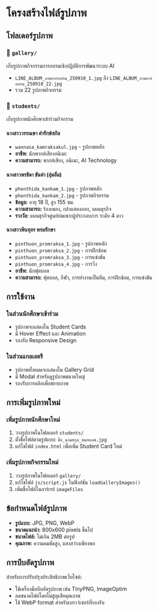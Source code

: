 # โครงสร้างไฟล์รูปภาพ

## โฟลเดอร์รูปภาพ

### 📁 `gallery/`
เก็บรูปภาพกิจกรรมการอบรมเชิงปฏิบัติการพัฒนาระบบ AI
- `LINE_ALBUM_ภาพการอบรม_250910_1.jpg` ถึง `LINE_ALBUM_ภาพการอบรม_250910_22.jpg`
- รวม 22 รูปภาพกิจกรรม

### 📁 `students/`
เก็บรูปภาพนักศึกษาเข้าร่วมกิจกรรม

#### นางสาววรรณษา คำรักษ์สกิล
- `wannasa_kamraksakul.jpg` - รูปภาพหลัก
- **อาชีพ:** นักพากย์เสียงอนิเมะ
- **ความสามารถ:** พากย์เสียง, อนิเมะ, AI Technology

#### นางสาวพรธิดา ขันคำ (อุ๋มอิ๋ม)
- `phonthida_kankam_1.jpg` - รูปภาพหลัก
- `phonthida_kankam_2.jpg` - รูปภาพกิจกรรม
- **ข้อมูล:** อายุ 18 ปี, สูง 155 ซม.
- **ความสามารถ:** ร้องเพลง, กล้าแสดงออก, แผนธุรกิจ
- **รางวัล:** แผนธุรกิจศูนย์บ่มเพาะผู้ประกอบการ ระดับ 4 ดาว

#### นางสาวพินทุอร พรมรักษา
- `pinthuon_promraksa_1.jpg` - รูปภาพหลัก
- `pinthuon_promraksa_2.jpg` - การฝึกซ้อม
- `pinthuon_promraksa_3.jpg` - การแข่งขัน
- `pinthuon_promraksa_4.jpg` - การวิ่ง
- **อาชีพ:** นักฟุตบอล
- **ความสามารถ:** ฟุตบอล, กีฬา, การทำงานเป็นทีม, การฝึกซ้อม, การแข่งขัน

## การใช้งาน

### ในส่วนนักศึกษาเข้าร่วม
- รูปภาพจะแสดงใน Student Cards
- มี Hover Effect และ Animation
- รองรับ Responsive Design

### ในส่วนแกลเลอรี
- รูปภาพทั้งหมดจะแสดงใน Gallery Grid
- มี Modal สำหรับดูรูปภาพขนาดใหญ่
- รองรับการคลิกเพื่อขยายภาพ

## การเพิ่มรูปภาพใหม่

### เพิ่มรูปภาพนักศึกษาใหม่
1. วางรูปภาพในโฟลเดอร์ `students/`
2. ตั้งชื่อไฟล์ตามรูปแบบ: `ชื่อ_นามสกุล_หมายเลข.jpg`
3. แก้ไขไฟล์ `index.html` เพื่อเพิ่ม Student Card ใหม่

### เพิ่มรูปภาพกิจกรรมใหม่
1. วางรูปภาพในโฟลเดอร์ `gallery/`
2. แก้ไขไฟล์ `js/script.js` ในฟังก์ชัน `loadGalleryImages()`
3. เพิ่มชื่อไฟล์ในอาร์เรย์ `imageFiles`

## ข้อกำหนดไฟล์รูปภาพ

- **รูปแบบ:** JPG, PNG, WebP
- **ขนาดแนะนำ:** 800x600 pixels ขึ้นไป
- **ขนาดไฟล์:** ไม่เกิน 2MB ต่อรูป
- **คุณภาพ:** ความคมชัดสูง, แสงสว่างเพียงพอ

## การบีบอัดรูปภาพ

สำหรับการปรับปรุงประสิทธิภาพเว็บไซต์:
- ใช้เครื่องมือบีบอัดรูปภาพ เช่น TinyPNG, ImageOptim
- ลดขนาดไฟล์โดยไม่สูญเสียคุณภาพ
- ใช้ WebP format สำหรับเบราว์เซอร์ที่รองรับ
